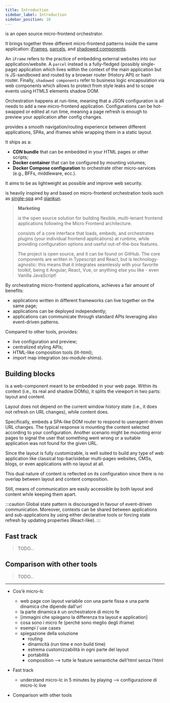 ```yaml
---
title: Introduction
sidebar_label: Introduction
sidebar_position: 10
---
```


<micro-lc></micro-lc> is an open source micro-frontend orchestrator.

It brings together three different micro-frontend patterns inside the same application:
[iFrames](guides/applications/iframes), [parcels](guides/applications/parcels), and
[shadowed components](guides/applications/compose).

An `iFrame` refers to the practice of embedding external websites into our application/website. A `parcel` instead is a
fully-fledged (possibly single-page) application which lives within the context of the main application but is JS-sandboxed
and routed by a browser router (History API) or hash router. Finally, `shadowed components` refer to business logic
encapsulation via web components which allows to protect from style leaks and to scope events using HTML5 elements shadow 
DOM.

Orchestration happens at run-time, meaning that a JSON configuration is all <micro-lc></micro-lc> needs to add a new micro-frontend
application. Configurations can be hot-swapped or edited at run time, meaning a page refresh is enough to preview your
application after config changes.

<micro-lc></micro-lc> provides a smooth navigation/routing experience between different applications, SPAs, and iframes while wrapping
them in a static layout.

It ships as a:
- **CDN bundle** that can be embedded in your HTML pages or other scripts;
- **Docker container** that can be configured by mounting volumes;
- **Docker Compose configuration** to orchestrate other micro-services (e.g., BFFs, middleware, ecc.).

It aims to be as lightweight as possible and improve web security.

<micro-lc></micro-lc> is heavily inspired by and based on micro-frontend orchestration tools such as 
[single-spa](https://single-spa.js.org/) and [qiankun](https://qiankun.umijs.org/).

> **Marketing**
> 
> <micro-lc></micro-lc> is the open source solution for building flexible, multi-tenant frontend applications following the Micro 
> Frontend architecture.
>
> <micro-lc></micro-lc> consists of a core interface that loads, embeds, and orchestrates plugins (your individual frontend applications)
> at runtime, while providing configuration options and useful out-of-the-box features.
>
> The project is open source, and it can be found on GitHub. The core components are written in Typescript and React,
> but <micro-lc></micro-lc> is technology-agnostic: this means that it integrates seamlessly with your favorite toolkit, being it 
> Angular, React, Vue, or anything else you like - even Vanilla JavaScript!

By orchestrating micro-frontend applications, <micro-lc></micro-lc> achieves a fair amount of benefits:
* applications written in different frameworks can live together on the same page;
* applications can be deployed independently;
* applications can communicate through standard APIs leveraging also event-driven patterns.

Compared to other tools, <micro-lc></micro-lc> provides:
* live configuration and preview;
* centralized styling APIs;
* HTML-like composition tools (lit-html);
* import map integration (es-module-shims).

## Building blocks

<micro-lc></micro-lc> is a web-component meant to be embedded in your web page. Within its context (i.e., its real and shadow DOMs),
it splits the viewport in two parts: layout and content.

Layout does not depend on the current window history state (i.e., it does not refresh on URL changes), while content does.

Specifically, <micro-lc></micro-lc> embeds a SPA-like DOM router to respond to useragent-driven URL changes. The typical response is
mounting the content selected according to your configuration. Another scenario might be mounting error pages to signal
the user that something went wrong or a suitable application was not found for the given URL.

Since the layout is fully customizable, <micro-lc></micro-lc> is well suited to build any type of web application
like classical top-bar/sidebar multi-pages websites, CMSs, blogs, or even applications with no layout at all.

This dual nature of <micro-lc></micro-lc> content is reflected on its configuration since there is no overlap between layout and
content composition.

Still, means of communication are easily accessible by both layout and content while keeping them apart.

:::caution
Global state pattern is discouraged in favour of event-driven communication. Moreover, contexts can be shared between
applications and sub-applications by using either declarative tools or forcing state refresh by updating properties 
(React-like).
:::

## Fast track

> TODO...

## Comparison with other tools

> TODO...

---

* Cos'è micro-lc
  * web page con layout variabile con una parte fissa e una parte dinamica che dipende dall'url
  * la parte dinamica è un orchestratore di micro fe
  * [immagini che spiegano la differenza tra layout e application]
  * cosa sono i micro fe (perché sono meglio degli iframe)
  * esempi / use cases
  * spiegazione della soluzione
    * routing
    * dinamicità (run time e non build time)
    * estrema customizzabilità in ogni parte del layout
    * portabilità
    * composition --> tutte le feature semantiche dell'html senza l'html

* Fast track
  * understand micro-lc in 5 minutes by playing --> configurazione di micro-lc live

* Comparison with other tools
